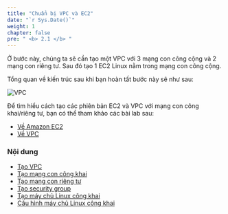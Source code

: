 ```yaml
---
title: "Chuẩn bị VPC và EC2"
date: "`r Sys.Date()`"
weight: 1
chapter: false
pre: " <b> 2.1 </b> "
---
```


Ở bước này, chúng ta sẽ cần tạo một VPC với 3 mạng con công cộng và 2 mạng con riêng tư. Sau đó tạo 1 EC2 Linux nằm trong mạng con công cộng.

Tổng quan về kiến ​​trúc sau khi bạn hoàn tất bước này sẽ như sau:

![VPC](/workshop-01-wordpress-deployment-on-eks/images/2.prerequisite/ws01-prep01.png)

Để tìm hiểu cách tạo các phiên bản EC2 và VPC với mạng con công khai/riêng tư, bạn có thể tham khảo các bài lab sau:

- [Về Amazon EC2](https://000004.awsstudygroup.com/en/)
- [Về VPC](https://000003.awsstudygroup.com/en/)

### Nội dung

- [Tạo VPC](2.1.1-createvpc/)
- [Tạo mạng con công khai](2.1.2-createpublicsubnet/)
- [Tạo mạng con riêng tư](2.1.3-createprivatesubnet/)
- [Tạo security group](2.1.4-createsecgroup/)
- [Tạo máy chủ Linux công khai](2.1.5-createec2linux/)
- [Cấu hình máy chủ Linux công khai](2.1.6-configureec2linux/)
